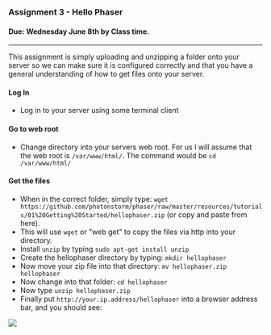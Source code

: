 ### Assignment 3 - Hello Phaser
#### Due: Wednesday June 8th by Class time. 

-----

This assignment is simply uploading and unzipping a folder onto your server so we can make sure it is configured correctly and that you have a general understanding of how to get files onto your server.

#### Log In
- Log in to your server using some terminal client

#### Go to web root
- Change directory into your servers web root. For us I will assume that the web root is `/var/www/html/`. The command would be `cd /var/www/html/` 

#### Get the files
- When in the correct folder, simply type: `wget https://github.com/photonstorm/phaser/raw/master/resources/tutorials/01%20Getting%20Started/hellophaser.zip` (or copy and paste from here).
- This will use `wget` or "web get" to copy the files via http into your directory. 
- Install `unzip` by typing `sudo apt-get install unzip`
- Create the hellophaser directory by typing: `mkdir hellophaser`
- Now move your zip file into that directory: `mv hellophaser.zip hellophaser`
- Now change into that folder: `cd hellophaser`
- Now type `unzip hellophaser.zip`
- Finally put `http://your.ip.address/hellophaser` into a browser address bar, and you should see:

![](https://s3.amazonaws.com/f.cl.ly/items/350L1B2u3f3A0w2H2X0O/Screen%20Shot%202016-06-05%20at%209.58.41%20PM.png)
